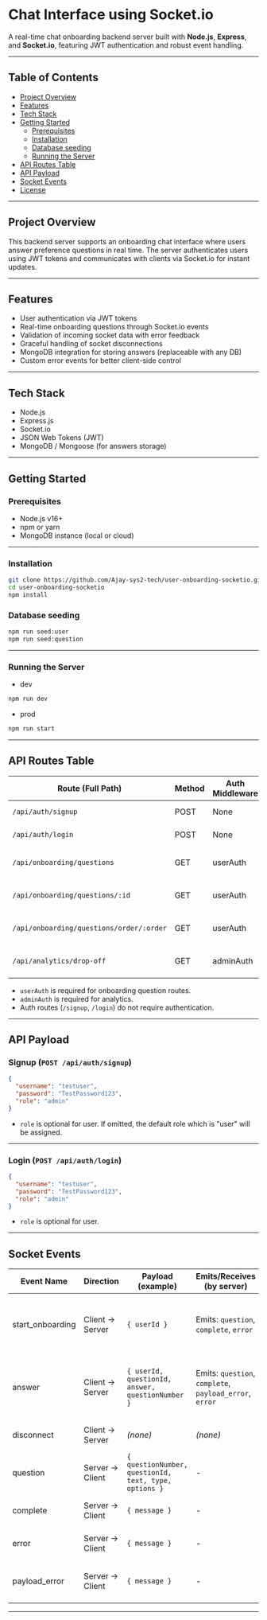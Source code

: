 # Chat Interface using Socket.io

A real-time chat onboarding backend server built with **Node.js**, **Express**, and **Socket.io**, featuring JWT authentication and robust event handling.

---

## Table of Contents

- [Project Overview](#project-overview)  
- [Features](#features)  
- [Tech Stack](#tech-stack)  
- [Getting Started](#getting-started)  
  - [Prerequisites](#prerequisites)  
  - [Installation](#installation) 
  - [Database seeding](#database-seeding)
  - [Running the Server](#running-the-server)  
- [API Routes Table](#api-routes-table)
- [API Payload](#api-payload)   
- [Socket Events](#socket-events)  
- [License](#license)  

---

## Project Overview

This backend server supports an onboarding chat interface where users answer preference questions in real time. The server authenticates users using JWT tokens and communicates with clients via Socket.io for instant updates.

---

## Features

- User authentication via JWT tokens  
- Real-time onboarding questions through Socket.io events  
- Validation of incoming socket data with error feedback  
- Graceful handling of socket disconnections  
- MongoDB integration for storing answers (replaceable with any DB)  
- Custom error events for better client-side control  

---

## Tech Stack

- Node.js  
- Express.js  
- Socket.io  
- JSON Web Tokens (JWT)  
- MongoDB / Mongoose (for answers storage)  

---

## Getting Started

### Prerequisites

- Node.js v16+  
- npm or yarn  
- MongoDB instance (local or cloud)

---

### Installation

```bash
git clone https://github.com/Ajay-sys2-tech/user-onboarding-socketio.git
cd user-onboarding-socketio
npm install
```

### Database seeding

```bash
npm run seed:user
npm run seed:question
```

---

### Running the Server
- dev
```bash
npm run dev
```
- prod 
```bash
npm run start
```

---


## API Routes Table

| Route (Full Path)                        | Method | Auth Middleware | Description                        |
|-------------------------------------------|--------|----------------|------------------------------------|
| `/api/auth/signup`                       | POST   | None           | User/Admin signup                  |
| `/api/auth/login`                        | POST   | None           | User/Admin login                   |
| `/api/onboarding/questions`              | GET    | userAuth       | Get all onboarding questions       |
| `/api/onboarding/questions/:id`          | GET    | userAuth       | Get a specific question by ID      |
| `/api/onboarding/questions/order/:order` | GET    | userAuth       | Get question by order/number       |
| `/api/analytics/drop-off`                | GET    | adminAuth      | Get user drop-off analytics        |

- `userAuth` is required for onboarding question routes.
- `adminAuth` is required for analytics.
- Auth routes (`/signup`, `/login`) do not require authentication.

---


## API Payload
### Signup (`POST /api/auth/signup`)

```json
{
  "username": "testuser",
  "password": "TestPassword123",
  "role": "admin"
}
```

- `role` is optional for user. If omitted, the default role which is "user" will be assigned.

---

### Login (`POST /api/auth/login`)

```json
{
  "username": "testuser",
  "password": "TestPassword123",
  "role": "admin"
}
```

- `role` is optional for user.

---

## Socket Events
| Event Name         | Direction | Payload (example)                                         | Emits/Receives (by server)         | Description                                      |
|--------------------|-----------|----------------------------------------------------------|------------------------------------|--------------------------------------------------|
| start_onboarding   | Client → Server | `{ userId }`                                         | Emits: `question`, `complete`, `error` | Starts onboarding, sends next question, complete, or error |
| answer             | Client → Server | `{ userId, questionId, answer, questionNumber }`      | Emits: `question`, `complete`, `payload_error`, `error` | Receives answer, sends next question, complete, or error |
| disconnect         | Client → Server | *(none)*                                              | *(none)*                           | Handles user disconnect                          |
| question           | Server → Client | `{ questionNumber, questionId, text, type, options }` | -                                  | Sends next onboarding question                   |
| complete           | Server → Client | `{ message }`                                         | -                                  | Notifies onboarding is complete                  |
| error              | Server → Client | `{ message }`                                         | -                                  | Notifies of a server-side error                  |
| payload_error      | Server → Client | `{ message }`                                         | -                                  | Notifies of invalid payload from client          |

---
